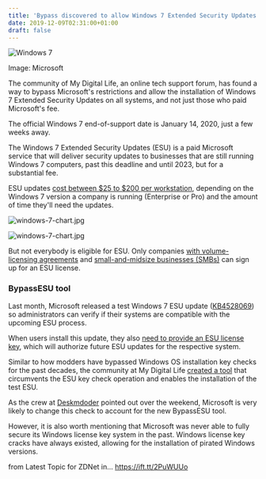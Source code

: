 ```yaml
---
title: 'Bypass discovered to allow Windows 7 Extended Security Updates on all systems'
date: 2019-12-09T02:31:00+01:00
draft: false
---
```


![Windows 7](https://zdnet4.cbsistatic.com/hub/i/2019/03/07/a2f5cd66-72d9-40db-9253-3a4feb39ebd0/60700edddeed7d8a9f7fe3a09c0ba203/windows7.jpg)

Image: Microsoft

The community of My Digital Life, an online tech support forum, has found a way to bypass Microsoft's restrictions and allow the installation of Windows 7 Extended Security Updates on all systems, and not just those who paid Microsoft's fee.

The official Windows 7 end-of-support date is January 14, 2020, just a few weeks away.

The Windows 7 Extended Security Updates (ESU) is a paid Microsoft service that will deliver security updates to businesses that are still running Windows 7 computers, past this deadline and until 2023, but for a substantial fee.

ESU updates [cost between $25 to $200 per workstation](https://www.zdnet.com/article/how-much-will-staying-patched-on-windows-7-cost-you-heres-the-price-list/), depending on the Windows 7 version a company is running (Enterprise or Pro) and the amount of time they'll need the updates.

![windows-7-chart.jpg](https://www.zdnet.com/article/bypass-discovered-to-allow-windows-7-extended-security-updates-on-all-systems/#ftag=RSSbaffb68)

<span><img src="https://zdnet1.cbsistatic.com/hub/i/r/2019/02/05/d133a61e-77b6-49ed-88e0-e344e9e2fb11/resize/370xauto/6911038b89ce02ecbc7259cedd48921b/windows-7-chart.jpg" alt="windows-7-chart.jpg" /></span>

But not everybody is eligible for ESU. Only companies [with volume-licensing agreements](https://www.zdnet.com/article/microsoft-to-offer-paid-windows-7-extended-security-updates/) and [small-and-midsize businesses (SMBs)](https://www.zdnet.com/article/microsoft-to-make-windows-7-extended-security-updates-available-to-all-business-users/) can sign up for an ESU license.

### BypassESU tool

Last month, Microsoft released a test Windows 7 ESU update ([KB4528069](https://www.catalog.update.microsoft.com/Search.aspx?q=4528069)) so administrators can verify if their systems are compatible with the upcoming ESU process.

When users install this update, they also [need to provide an ESU license key](https://www.sevenforums.com/news/421463-kb4528069-update-verify-can-get-extended-security-updates-windows-7-a.html), which will authorize future ESU updates for the respective system.

Similar to how modders have bypassed Windows OS installation key checks for the past decades, the community at My Digital Life [created a tool](https://forums.mydigitallife.net/threads/bypass-windows-7-extended-security-updates-eligibility.80606/) that circumvents the ESU key check operation and enables the installation of the test ESU.

As the crew at [Deskmdoder](https://www.deskmodder.de/blog/2019/12/07/windows-7-erweiterte-sicherheitsupdates-esu-erhalten-wird-moeglich-sein/) pointed out over the weekend, Microsoft is very likely to change this check to account for the new BypassESU tool.

However, it is also worth mentioning that Microsoft was never able to fully secure its Windows license key system in the past. Windows license key cracks have always existed, allowing for the installation of pirated Windows versions.

  
  
from Latest Topic for ZDNet in... https://ift.tt/2PuWUUo